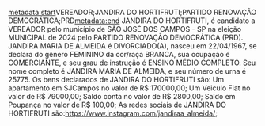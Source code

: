 <metadata:start>VEREADOR;JANDIRA DO HORTIFRUTI;PARTIDO RENOVAÇÃO DEMOCRÁTICA;PRD<metadata:end>
JANDIRA DO HORTIFRUTI, é candidato a VEREADOR pelo município de SÃO JOSÉ DOS CAMPOS - SP na eleição MUNICIPAL de 2024 pelo PARTIDO RENOVAÇÃO DEMOCRÁTICA (PRD). JANDIRA MARIA DE ALMEIDA é DIVORCIADO(A), nasceu em 22/04/1967, se declara do gênero FEMININO da cor/raça BRANCA, sua ocupação é COMERCIANTE, e seu grau de instrução é ENSINO MÉDIO COMPLETO. Seu nome completo é JANDIRA MARIA DE ALMEIDA, e seu número de urna é 25775.
Os bens declarados de JANDIRA DO HORTIFRUTI são: Um apartamento em SJCampos no valor de R$ 170000,00; Um Veiculo Fiat no valor de R$ 79000,00; Saldo conta no valor de R$ 2800,00; Saldo em Poupança no valor de R$ 100,00; 
As redes sociais de JANDIRA DO HORTIFRUTI são:https://www.instagram.com/jandiraa_almeida/;